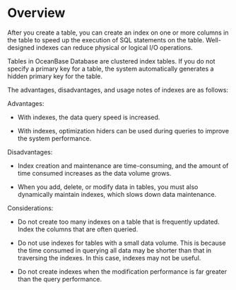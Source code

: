 # Overview

After you create a table, you can create an index on one or more columns in the table to speed up the execution of SQL statements on the table. Well-designed indexes can reduce physical or logical I/O operations.

Tables in OceanBase Database are clustered index tables. If you do not specify a primary key for a table, the system automatically generates a hidden primary key for the table.

The advantages, disadvantages, and usage notes of indexes are as follows:

Advantages:

* With indexes, the data query speed is increased.

* With indexes, optimization hiders can be used during queries to improve the system performance.

Disadvantages:

* Index creation and maintenance are time-consuming, and the amount of time consumed increases as the data volume grows.

* When you add, delete, or modify data in tables, you must also dynamically maintain indexes, which slows down data maintenance.

Considerations:

* Do not create too many indexes on a table that is frequently updated. Index the columns that are often queried.

* Do not use indexes for tables with a small data volume. This is because the time consumed in querying all data may be shorter than that in traversing the indexes. In this case, indexes may not be useful.

* Do not create indexes when the modification performance is far greater than the query performance.
